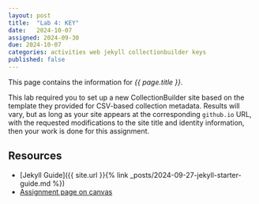 ```yaml
---
layout: post
title:  "Lab 4: KEY"
date:   2024-10-07
assigned: 2024-09-30
due: 2024-10-07
categories: activities web jekyll collectionbuilder keys
published: false
---
```


This page contains the information for *{{ page.title }}*.

This lab required you to set up a new CollectionBuilder site based on
the template they provided for CSV-based collection metadata.
Results will vary, but as long as your site appears at the corresponding `github.io`
URL, with the requested modifications to the site title and identity information,
then your work is done for this assignment.

## Resources

* [Jekyll Guide]({{ site.url }}{% link _posts/2024-09-27-jekyll-starter-guide.md %})
* [Assignment page on canvas][canvas-link]

[canvas-link]: https://umich.instructure.com/courses/698670/assignments/2512777